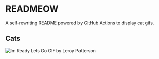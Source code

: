 # READMEOW

A self-rewriting README powered by GitHub Actions to display cat gifs.

## Cats

![Im Ready Lets Go GIF by Leroy Patterson](https://media2.giphy.com/media/CjmvTCZf2U3p09Cn0h/200.gif?cid=9acd02dapxc325oygjadn8k72dvx5l36rn5vj5daxpat2h00&ep=v1_gifs_search&rid=200.gif&ct=g)

